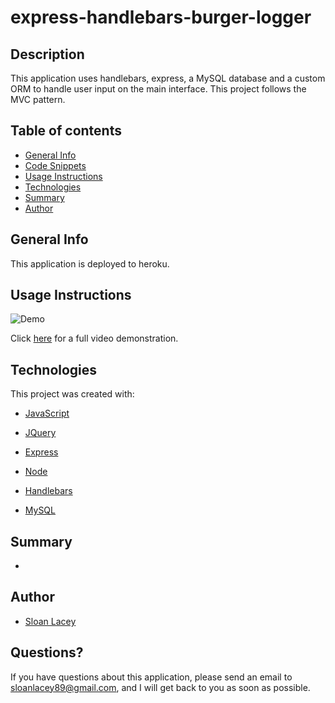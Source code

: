 # express-handlebars-burger-logger

## Description

This application uses handlebars, express, a MySQL database and a custom ORM to handle user input on the main interface. This project follows the MVC pattern.

## Table of contents

- [General Info](#general-info)
- [Code Snippets](#code-snippets)
- [Usage Instructions](#usage-instructions)
- [Technologies](#technologies)
- [Summary](#summary)
- [Author](#author)

## General Info

This application is deployed to heroku.

## Usage Instructions

![Demo](https://github.com/sloanlacey/express-handlebars-burger-logger/blob/main/public/assets/images/demo.gif)

Click [here](https://drive.google.com/file/d/1Nn0AkmnrWsNaZQaLhU0DvMA786NQ3cd6/view) for a full video demonstration.

## Technologies

This project was created with:

- [JavaScript](https://www.javascript.com/)

- [JQuery](https://jquery.com/)

- [Express](https://www.npmjs.com/package/express)

- [Node](https://www.npmjs.com/package/node)

- [Handlebars](https://www.npmjs.com/package/express-handlebars)

- [MySQL](https://www.npmjs.com/package/mysql)

## Summary

- 

## Author

- [Sloan Lacey](https://github.com/sloanlacey/express-handlebars-burger-logger)

## Questions?

If you have questions about this application, please send an email to sloanlacey89@gmail.com, and I will get back to you as soon as possible.
